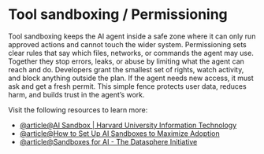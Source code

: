 # Tool sandboxing / Permissioning

Tool sandboxing keeps the AI agent inside a safe zone where it can only run approved actions and cannot touch the wider system. Permissioning sets clear rules that say which files, networks, or commands the agent may use. Together they stop errors, leaks, or abuse by limiting what the agent can reach and do. Developers grant the smallest set of rights, watch activity, and block anything outside the plan. If the agent needs new access, it must ask and get a fresh permit. This simple fence protects user data, reduces harm, and builds trust in the agent’s work.

Visit the following resources to learn more:

- [@article@AI Sandbox | Harvard University Information Technology](https://www.huit.harvard.edu/ai-sandbox)
- [@article@How to Set Up AI Sandboxes to Maximize Adoption](https://medium.com/@emilholmegaard/how-to-set-up-ai-sandboxes-to-maximize-adoption-without-compromising-ethics-and-values-637c70626130)
- [@article@Sandboxes for AI - The Datasphere Initiative](https://www.thedatasphere.org/datasphere-publish/sandboxes-for-ai/)

